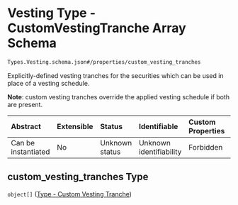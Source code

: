 # Vesting Type - CustomVestingTranche Array Schema

```txt
Types.Vesting.schema.json#/properties/custom_vesting_tranches
```

Explicitly-defined vesting tranches for the securities which can be used in place of a vesting schedule.

**Note**: custom vesting tranches override the applied vesting schedule if both are present.

| Abstract            | Extensible | Status         | Identifiable            | Custom Properties | Additional Properties | Access Restrictions | Defined In                                                                  |
| :------------------ | :--------- | :------------- | :---------------------- | :---------------- | :-------------------- | :------------------ | :-------------------------------------------------------------------------- |
| Can be instantiated | No         | Unknown status | Unknown identifiability | Forbidden         | Allowed               | none                | [Vesting.schema.json*](../types/Vesting.schema.json "open original schema") |

## custom_vesting_tranches Type

`object[]` ([Type - Custom Vesting Tranche](vesting-1-properties-vesting-type---customvestingtranche-array-type---custom-vesting-tranche.md))
